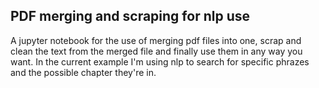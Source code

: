 ## PDF merging and scraping for nlp use

A jupyter notebook for the use of merging pdf files into one, scrap and clean the text from the merged file and finally use them in any way you want.
In the current example I'm using nlp to search for specific phrazes and the possible chapter they're in.
